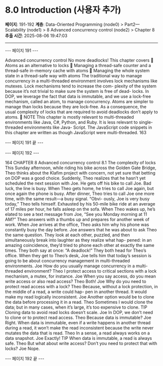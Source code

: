 # 8.0 Introduction (사용자 추가)

**페이지**: 191-192
**계층**: Data-Oriented Programming (node0) > Part2—Scalability (node1) > 8 Advanced concurrency control (node2) > Chapter 8
**추출 시간**: 2025-08-06 19:47:03

---


--- 페이지 191 ---

Advanced
concurrency control
No more deadlocks!
This chapter covers
 Atoms as an alternative to locks
 Managing a thread-safe counter and a thread-safe
in-memory cache with atoms
 Managing the whole system state in a thread-safe
way with atoms
The traditional way to manage concurrency in a multi-threaded environment
involves lock mechanisms like mutexes. Lock mechanisms tend to increase the com-
plexity of the system because it’s not trivial to make sure the system is free of dead-
locks. In DOP, we leverage the fact that data is immutable, and we use a lock-free
mechanism, called an atom, to manage concurrency. Atoms are simpler to manage
than locks because they are lock-free. As a consequence, the usual complexity of
locks that are required to avoid deadlocks don’t apply to atoms.
 NOTE This chapter is mostly relevant to multi-threaded environments like Java,
C#, Python, and Ruby. It is less relevant to single-threaded environments like Java-
Script. The JavaScript code snippets in this chapter are written as though JavaScript
were multi-threaded.
163

--- 페이지 191 끝 ---


--- 페이지 192 ---

164 CHAPTER 8 Advanced concurrency control
8.1 The complexity of locks
This Sunday afternoon, while riding his bike across the Golden Gate Bridge, Theo thinks
about the Klafim project with concern, not yet sure that betting on DOP was a good
choice. Suddenly, Theo realizes that he hasn’t yet scheduled the next session with Joe. He
gets off his bike to call Joe. Bad luck, the line is busy.
When Theo gets home, he tries to call Joe again, but once again the phone is busy. After
dinner, Theo tries to call Joe one more time, with the same result—a busy signal. “Obvi-
ously, Joe is very busy today,” Theo tells himself. Exhausted by his 50-mile bike ride at an
average of 17 miles per hour, he falls asleep on the sofa. When Theo wakes up, he’s elated
to see a text message from Joe, “See you Monday morning at 11 AM?” Theo answers with a
thumbs up and prepares for another week of work.
When Joe arrives at the office, Theo asks him why his phone was constantly busy the day
before. Joe answers that he was about to ask Theo the same question. They look at each
other, puzzled, and then simultaneously break into laughter as they realize what hap-
pened: in an amazing coincidence, they’d tried to phone each other at exactly the same
times. They both say at once:
“A deadlock!”
They both head for Theo’s office. When they get to Theo’s desk, Joe tells him that today’s
session is going to be about concurrency management in multi-threaded environments.
Joe How do you usually manage concurrency in a multi-threaded environment?
Theo I protect access to critical sections with a lock mechanism, a mutex, for instance.
Joe When you say access, do you mean write access or also read access?
Theo Both!
Joe Why do you need to protect read access with a lock?
Theo Because, without a lock protection, in the middle of a read, a write could hap-
pen in another thread. It would make my read logically inconsistent.
Joe Another option would be to clone the data before processing it in a read.
Theo Sometimes I would clone the data; but in many cases, when it’s large, it’s too
expensive to clone.
TIP Cloning data to avoid read locks doesn’t scale.
Joe In DOP, we don’t need to clone or to protect read access.
Theo Because data is immutable?
Joe Right. When data is immutable, even if a write happens in another thread
during a read, it won’t make the read inconsistent because the write never
mutates the data that is read.
Theo In a sense, a read always works on a data snapshot.
Joe Exactly!
TIP When data is immutable, a read is always safe.
Theo But what about write access? Don’t you need to protect that with locks?
Joe Nope.

--- 페이지 192 끝 ---
